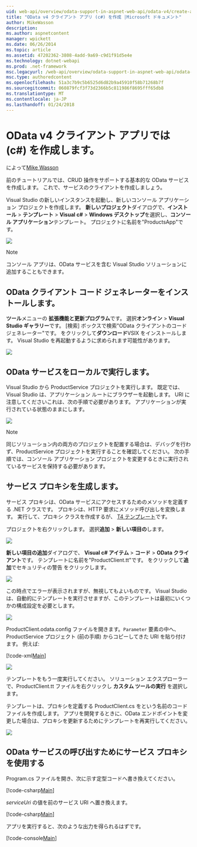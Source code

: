 ```yaml
---
uid: web-api/overview/odata-support-in-aspnet-web-api/odata-v4/create-an-odata-v4-client-app
title: "OData v4 クライアント アプリ (c#) を作成 |Microsoft ドキュメント"
author: MikeWasson
description: 
ms.author: aspnetcontent
manager: wpickett
ms.date: 06/26/2014
ms.topic: article
ms.assetid: 47202362-3808-4add-9a69-c9d1f91d5e4e
ms.technology: dotnet-webapi
ms.prod: .net-framework
msc.legacyurl: /web-api/overview/odata-support-in-aspnet-web-api/odata-v4/create-an-odata-v4-client-app
msc.type: authoredcontent
ms.openlocfilehash: 51a3c7b9c5b6525d6d82b9a45910f58b71268b7f
ms.sourcegitcommit: 060879fcf3f73d2366b5c811986f8695fff65db8
ms.translationtype: MT
ms.contentlocale: ja-JP
ms.lasthandoff: 01/24/2018
---
```

<a name="create-an-odata-v4-client-app-c"></a>OData v4 クライアント アプリでは (c#) を作成します。
====================
によって[Mike Wasson](https://github.com/MikeWasson)

前のチュートリアルでは、CRUD 操作をサポートする基本的な OData サービスを作成します。 これで、サービスのクライアントを作成しましょう。

Visual Studio の新しいインスタンスを起動し、新しいコンソール アプリケーション プロジェクトを作成します。 **新しいプロジェクト**ダイアログで、**インストール** &gt; **テンプレート** &gt; **Visual c#** &gt; **Windows デスクトップ**を選択し、**コンソール アプリケーション**テンプレート。 プロジェクトに名前を&quot;ProductsApp&quot;です。

![](create-an-odata-v4-client-app/_static/image1.png)

> [!NOTE]
> コンソール アプリは、OData サービスを含む Visual Studio ソリューションに追加することもできます。


## <a name="install-the-odata-client-code-generator"></a>OData クライアント コード ジェネレーターをインストールします。

**ツール**メニューの **拡張機能と更新プログラム**です。 選択**オンライン** &gt; **Visual Studio ギャラリー**です。 [検索] ボックスで検索&quot;OData クライアントのコード ジェネレーター&quot;です。 をクリックして**ダウンロード**VSIX をインストールします。 Visual Studio を再起動するように求められます可能性があります。

[![](create-an-odata-v4-client-app/_static/image3.png)](create-an-odata-v4-client-app/_static/image2.png)

## <a name="run-the-odata-service-locally"></a>OData サービスをローカルで実行します。

Visual Studio から ProductService プロジェクトを実行します。 既定では、Visual Studio は、アプリケーション ルートにブラウザーを起動します。 URI に注意してくださいこれは、次の手順で必要があります。 アプリケーションが実行されている状態のままにします。

![](create-an-odata-v4-client-app/_static/image4.png)

> [!NOTE]
> 同じソリューション内の両方のプロジェクトを配置する場合は、デバッグを行わず、ProductService プロジェクトを実行することを確認してください。 次の手順では、コンソール アプリケーション プロジェクトを変更するときに実行されているサービスを保持する必要があります。


## <a name="generate-the-service-proxy"></a>サービス プロキシを生成します。

サービス プロキシは、OData サービスにアクセスするためのメソッドを定義する .NET クラスです。 プロキシは、HTTP 要求にメソッド呼び出しを変換します。 実行して、プロキシ クラスを作成するが、 [T4 テンプレート](https://msdn.microsoft.com/library/bb126445.aspx)です。

プロジェクトを右クリックします。 選択**追加** &gt; **新しい項目の**します。

![](create-an-odata-v4-client-app/_static/image5.png)

**新しい項目の追加**ダイアログで、 **Visual c# アイテム** &gt; **コード** &gt; **OData クライアント**です。 テンプレートに名前を&quot;ProductClient.tt&quot;です。 をクリックして**追加**でセキュリティの警告 をクリックします。

[![](create-an-odata-v4-client-app/_static/image7.png)](create-an-odata-v4-client-app/_static/image6.png)

この時点でエラーが表示されますが、無視してもよいものです。 Visual Studio は、自動的にテンプレートを実行させますが、このテンプレートは最初にいくつかの構成設定を必要とします。

[![](create-an-odata-v4-client-app/_static/image9.png)](create-an-odata-v4-client-app/_static/image8.png)

ProductClient.odata.config ファイルを開きます。`Parameter` 要素の中へ、ProductService プロジェクト (前の手順) からコピーしてきた URI を貼り付けます。 例えば:

[!code-xml[Main](create-an-odata-v4-client-app/samples/sample1.xml)]

[![](create-an-odata-v4-client-app/_static/image11.png)](create-an-odata-v4-client-app/_static/image10.png)

テンプレートをもう一度実行してください。 ソリューション エクスプローラーで、ProductClient.tt ファイルを右クリックし **カスタム ツールの実行** を選択します。

テンプレートは、プロキシを定義する ProductClient.cs をという名前のコード ファイルを作成します。 アプリを開発するときに、OData エンドポイントを変更した場合は、プロキシを更新するためにテンプレートを再実行してください。

![](create-an-odata-v4-client-app/_static/image12.png)

## <a name="use-the-service-proxy-to-call-the-odata-service"></a>OData サービスの呼び出すためにサービス プロキシを使用する

Program.cs ファイルを開き、次に示す定型コードへ書き換えてください。

[!code-csharp[Main](create-an-odata-v4-client-app/samples/sample2.cs)]

*serviceUri* の値を前のサービス URI へ置き換えます。

[!code-csharp[Main](create-an-odata-v4-client-app/samples/sample3.cs)]

アプリを実行すると、次のような出力を得られるはずです。

[!code-console[Main](create-an-odata-v4-client-app/samples/sample4.cmd)]
